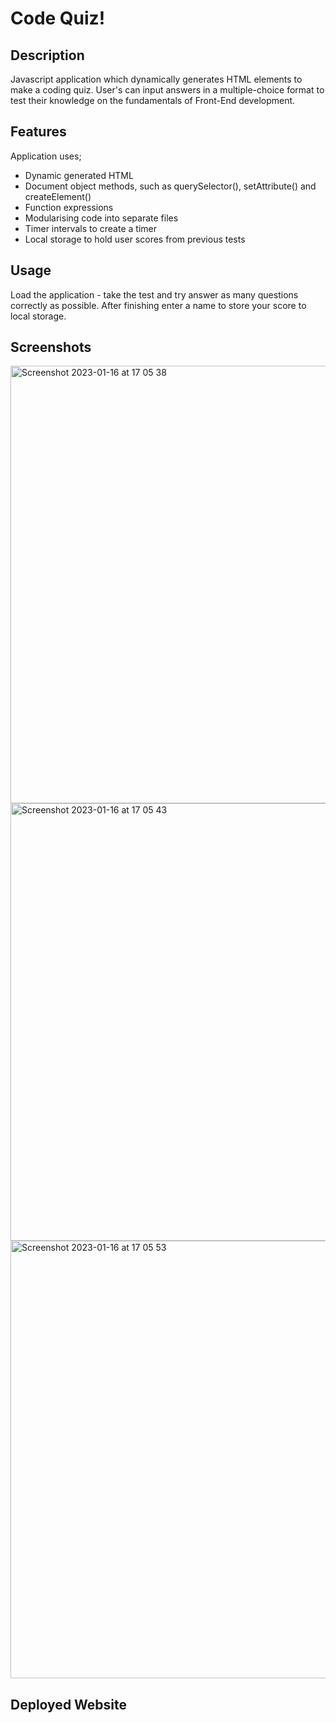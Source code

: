 # Code Quiz!

## Description
Javascript application which dynamically generates HTML elements to make a coding quiz. User's can input answers in a multiple-choice format to test their knowledge on the fundamentals of Front-End development.

## Features
Application uses; 
- Dynamic generated HTML 
- Document object methods, such as querySelector(), setAttribute() and createElement()
- Function expressions 
- Modularising code into separate files 
- Timer intervals to create a timer
- Local storage to hold user scores from previous tests

## Usage
Load the application - take the test and try answer as many questions correctly as possible. After finishing enter a name to store your score to local storage.

## Screenshots
<img width="700" alt="Screenshot 2023-01-16 at 17 05 38" src="https://user-images.githubusercontent.com/114486176/212733122-aece58d6-5b49-49aa-a364-32b8d00b3fa9.png">
<img width="700" alt="Screenshot 2023-01-16 at 17 05 43" src="https://user-images.githubusercontent.com/114486176/212733138-6597c0a0-6efc-4c21-9462-3c1526c481f3.png">
<img width="700" alt="Screenshot 2023-01-16 at 17 05 53" src="https://user-images.githubusercontent.com/114486176/212733151-e70d68b0-7400-4c94-af39-9071b444e40e.png">


## Deployed Website
